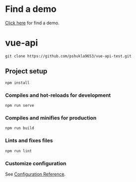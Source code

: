 # Find a demo
<a href="https://thirsty-cori-aa8706.netlify.app/" target="_blank">Click here</a> for find a demo.

# vue-api
```
git clone https://github.com/pshukla9653/vue-api-test.git
```

## Project setup
```
npm install
```

### Compiles and hot-reloads for development
```
npm run serve
```

### Compiles and minifies for production
```
npm run build
```

### Lints and fixes files
```
npm run lint
```

### Customize configuration
See [Configuration Reference](https://cli.vuejs.org/config/).
